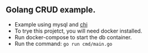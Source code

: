 ## Golang CRUD example.

- Example using mysql and [chi](https://github.com/go-chi/chi/)
- To trye this projetct, you will need docker installed.
- Run docker-compose to start the db container.
- Run the command: `go run cmd/main.go`